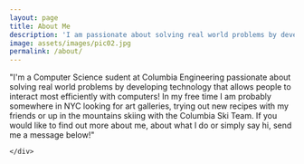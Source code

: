 ```yaml
---
layout: page
title: About Me
description: 'I am passionate about solving real world problems by developing technology that allows people to interact most efficiently with computers!'
image: assets/images/pic02.jpg
permalink: /about/
---
```

<!-- Main -->
<div id="main">


<!-- One -->
<section id="one">
	<div class="inner">
		<p>"I'm a Computer Science sudent at Columbia Engineering passionate about solving real world problems by developing technology that allows people to interact most efficiently with computers! In my free time I am probably somewhere in NYC looking for art galleries, trying out new recipes with my friends or up in the mountains skiing with the Columbia Ski Team. If you would like to find out more about me, about what I do or simply say hi, send me a message below!"</p>
	
	</div>
</section>

</div>

